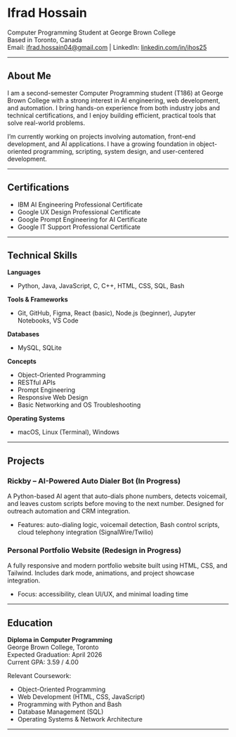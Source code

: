 # Ifrad Hossain

Computer Programming Student at George Brown College  
Based in Toronto, Canada  
Email: ifrad.hossain04@gmail.com | LinkedIn: [linkedin.com/in/ihos25](https://www.linkedin.com/in/ihos25/)  


---

## About Me

I am a second-semester Computer Programming student (T186) at George Brown College with a strong interest in AI engineering, web development, and automation. I bring hands-on experience from both industry jobs and technical certifications, and I enjoy building efficient, practical tools that solve real-world problems.

I’m currently working on projects involving automation, front-end development, and AI applications. I have a growing foundation in object-oriented programming, scripting, system design, and user-centered development.

---

## Certifications

- IBM AI Engineering Professional Certificate  
- Google UX Design Professional Certificate  
- Google Prompt Engineering for AI Certificate  
- Google IT Support Professional Certificate  

---

## Technical Skills

**Languages**  
- Python, Java, JavaScript, C, C++, HTML, CSS, SQL, Bash  

**Tools & Frameworks**  
- Git, GitHub, Figma, React (basic), Node.js (beginner), Jupyter Notebooks, VS Code  

**Databases**  
- MySQL, SQLite  

**Concepts**  
- Object-Oriented Programming  
- RESTful APIs  
- Prompt Engineering  
- Responsive Web Design  
- Basic Networking and OS Troubleshooting  

**Operating Systems**  
- macOS, Linux (Terminal), Windows  

---

## Projects

### Rickby – AI-Powered Auto Dialer Bot (In Progress)
A Python-based AI agent that auto-dials phone numbers, detects voicemail, and leaves custom scripts before moving to the next number. Designed for outreach automation and CRM integration.

- Features: auto-dialing logic, voicemail detection, Bash control scripts, cloud telephony integration (SignalWire/Twilio)

### Personal Portfolio Website (Redesign in Progress)
A fully responsive and modern portfolio website built using HTML, CSS, and Tailwind. Includes dark mode, animations, and project showcase integration.

- Focus: accessibility, clean UI/UX, and minimal loading time

---

## Education

**Diploma in Computer Programming**  
George Brown College, Toronto  
Expected Graduation: April 2026  
Current GPA: 3.59 / 4.00  

Relevant Coursework:  
- Object-Oriented Programming  
- Web Development (HTML, CSS, JavaScript)  
- Programming with Python and Bash  
- Database Management (SQL)  
- Operating Systems & Network Architecture  

---
